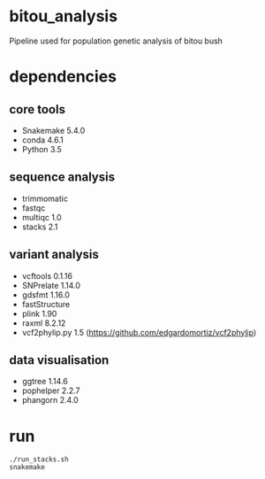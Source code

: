 # bitou_analysis
Pipeline used for population genetic analysis of bitou bush
# dependencies
## core tools
* Snakemake 5.4.0
* conda 4.6.1
* Python 3.5
## sequence analysis
* trimmomatic
* fastqc
* multiqc 1.0
* stacks 2.1
## variant analysis
* vcftools 0.1.16
* SNPrelate 1.14.0
* gdsfmt 1.16.0
* fastStructure
* plink 1.90
* raxml 8.2.12
* vcf2phylip.py 1.5 (https://github.com/edgardomortiz/vcf2phylip)
## data visualisation
* ggtree 1.14.6
* pophelper 2.2.7
* phangorn 2.4.0

# run
```
./run_stacks.sh
snakemake
```
